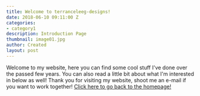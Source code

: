 ```yaml
---
title: Welcome to terranceleeg-designs!
date: 2018-06-10 09:11:00 Z
categories:
- category1
description: Introduction Page
thumbnail: image01.jpg
author: Created
layout: post
---
```


Welcome to my website, here you can find some cool stuff I've done over the passed few years. You can also read a little bit about what I'm interested in below as well! Thank you for visiting my website, shoot me an e-mail if you want to work together! [Click here to go back to the homepage!](https://terranceleeg-designstld.siteleaf.net/)
